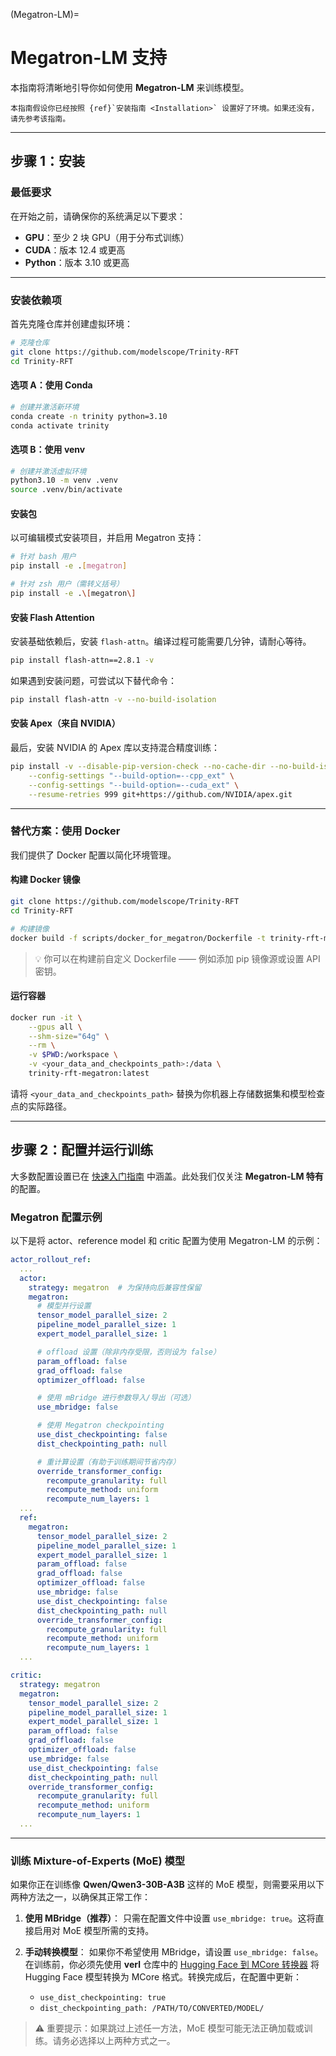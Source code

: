 (Megatron-LM)=
# Megatron-LM 支持

本指南将清晰地引导你如何使用 **Megatron-LM** 来训练模型。

```{note}
本指南假设你已经按照 {ref}`安装指南 <Installation>` 设置好了环境。如果还没有，请先参考该指南。
```

---

## 步骤 1：安装

### 最低要求

在开始之前，请确保你的系统满足以下要求：

- **GPU**：至少 2 块 GPU（用于分布式训练）
- **CUDA**：版本 12.4 或更高
- **Python**：版本 3.10 或更高

---

### 安装依赖项

首先克隆仓库并创建虚拟环境：

```bash
# 克隆仓库
git clone https://github.com/modelscope/Trinity-RFT
cd Trinity-RFT
```

#### 选项 A：使用 Conda

```bash
# 创建并激活新环境
conda create -n trinity python=3.10
conda activate trinity
```

#### 选项 B：使用 venv

```bash
# 创建并激活虚拟环境
python3.10 -m venv .venv
source .venv/bin/activate
```

#### 安装包

以可编辑模式安装项目，并启用 Megatron 支持：

```bash
# 针对 bash 用户
pip install -e .[megatron]

# 针对 zsh 用户（需转义括号）
pip install -e .\[megatron\]
```

#### 安装 Flash Attention

安装基础依赖后，安装 `flash-attn`。编译过程可能需要几分钟，请耐心等待。

```bash
pip install flash-attn==2.8.1 -v
```

如果遇到安装问题，可尝试以下替代命令：

```bash
pip install flash-attn -v --no-build-isolation
```

#### 安装 Apex（来自 NVIDIA）

最后，安装 NVIDIA 的 Apex 库以支持混合精度训练：

```bash
pip install -v --disable-pip-version-check --no-cache-dir --no-build-isolation \
    --config-settings "--build-option=--cpp_ext" \
    --config-settings "--build-option=--cuda_ext" \
    --resume-retries 999 git+https://github.com/NVIDIA/apex.git
```

---

### 替代方案：使用 Docker

我们提供了 Docker 配置以简化环境管理。

#### 构建 Docker 镜像

```bash
git clone https://github.com/modelscope/Trinity-RFT
cd Trinity-RFT

# 构建镜像
docker build -f scripts/docker_for_megatron/Dockerfile -t trinity-rft-megatron:latest .
```

> 💡 你可以在构建前自定义 Dockerfile —— 例如添加 pip 镜像源或设置 API 密钥。

#### 运行容器

```bash
docker run -it \
    --gpus all \
    --shm-size="64g" \
    --rm \
    -v $PWD:/workspace \
    -v <your_data_and_checkpoints_path>:/data \
    trinity-rft-megatron:latest
```

请将 `<your_data_and_checkpoints_path>` 替换为你机器上存储数据集和模型检查点的实际路径。

---

## 步骤 2：配置并运行训练

大多数配置设置已在 [快速入门指南](./example_reasoning_basic.md) 中涵盖。此处我们仅关注 **Megatron-LM 特有** 的配置。

### Megatron 配置示例

以下是将 actor、reference model 和 critic 配置为使用 Megatron-LM 的示例：

```yaml
actor_rollout_ref:
  ...
  actor:
    strategy: megatron  # 为保持向后兼容性保留
    megatron:
      # 模型并行设置
      tensor_model_parallel_size: 2
      pipeline_model_parallel_size: 1
      expert_model_parallel_size: 1

      # offload 设置（除非内存受限，否则设为 false）
      param_offload: false
      grad_offload: false
      optimizer_offload: false

      # 使用 mBridge 进行参数导入/导出（可选）
      use_mbridge: false

      # 使用 Megatron checkpointing
      use_dist_checkpointing: false
      dist_checkpointing_path: null

      # 重计算设置（有助于训练期间节省内存）
      override_transformer_config:
        recompute_granularity: full
        recompute_method: uniform
        recompute_num_layers: 1
  ...
  ref:
    megatron:
      tensor_model_parallel_size: 2
      pipeline_model_parallel_size: 1
      expert_model_parallel_size: 1
      param_offload: false
      grad_offload: false
      optimizer_offload: false
      use_mbridge: false
      use_dist_checkpointing: false
      dist_checkpointing_path: null
      override_transformer_config:
        recompute_granularity: full
        recompute_method: uniform
        recompute_num_layers: 1
  ...

critic:
  strategy: megatron
  megatron:
    tensor_model_parallel_size: 2
    pipeline_model_parallel_size: 1
    expert_model_parallel_size: 1
    param_offload: false
    grad_offload: false
    optimizer_offload: false
    use_mbridge: false
    use_dist_checkpointing: false
    dist_checkpointing_path: null
    override_transformer_config:
      recompute_granularity: full
      recompute_method: uniform
      recompute_num_layers: 1
  ...
```

---

### 训练 Mixture-of-Experts (MoE) 模型

如果你正在训练像 **Qwen/Qwen3-30B-A3B** 这样的 MoE 模型，则需要采用以下两种方法之一，以确保其正常工作：

1. **使用 MBridge（推荐）**：
   只需在配置文件中设置 `use_mbridge: true`。这将直接启用对 MoE 模型所需的支持。

2. **手动转换模型**：
   如果你不希望使用 MBridge，请设置 `use_mbridge: false`。在训练前，你必须先使用 **verl** 仓库中的 [Hugging Face 到 MCore 转换器](https://github.com/volcengine/verl/blob/main/scripts/converter_hf_to_mcore.py) 将 Hugging Face 模型转换为 MCore 格式。转换完成后，在配置中更新：
   - `use_dist_checkpointing: true`
   - `dist_checkpointing_path: /PATH/TO/CONVERTED/MODEL/`

> ⚠️ 重要提示：如果跳过上述任一方法，MoE 模型可能无法正确加载或训练。请务必选择以上两种方式之一。
